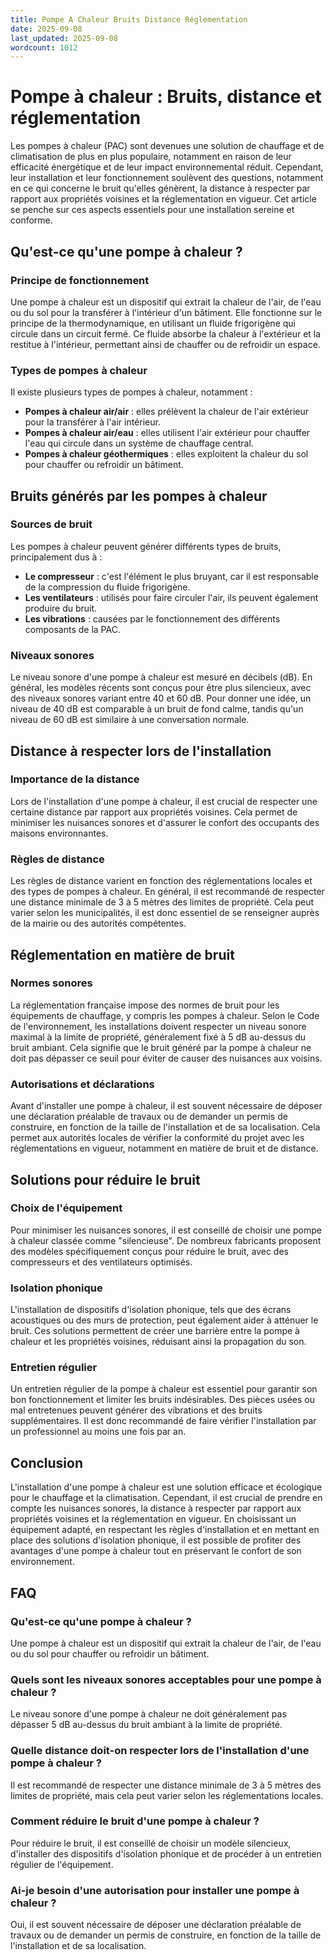 ```yaml
---
title: Pompe A Chaleur Bruits Distance Réglementation
date: 2025-09-08
last_updated: 2025-09-08
wordcount: 1012
---
```


# Pompe à chaleur : Bruits, distance et réglementation

Les pompes à chaleur (PAC) sont devenues une solution de chauffage et de climatisation de plus en plus populaire, notamment en raison de leur efficacité énergétique et de leur impact environnemental réduit. Cependant, leur installation et leur fonctionnement soulèvent des questions, notamment en ce qui concerne le bruit qu'elles génèrent, la distance à respecter par rapport aux propriétés voisines et la réglementation en vigueur. Cet article se penche sur ces aspects essentiels pour une installation sereine et conforme.

## Qu'est-ce qu'une pompe à chaleur ?

### Principe de fonctionnement

Une pompe à chaleur est un dispositif qui extrait la chaleur de l'air, de l'eau ou du sol pour la transférer à l'intérieur d'un bâtiment. Elle fonctionne sur le principe de la thermodynamique, en utilisant un fluide frigorigène qui circule dans un circuit fermé. Ce fluide absorbe la chaleur à l'extérieur et la restitue à l'intérieur, permettant ainsi de chauffer ou de refroidir un espace.

### Types de pompes à chaleur

Il existe plusieurs types de pompes à chaleur, notamment :

- **Pompes à chaleur air/air** : elles prélèvent la chaleur de l'air extérieur pour la transférer à l'air intérieur.
- **Pompes à chaleur air/eau** : elles utilisent l'air extérieur pour chauffer l'eau qui circule dans un système de chauffage central.
- **Pompes à chaleur géothermiques** : elles exploitent la chaleur du sol pour chauffer ou refroidir un bâtiment.

## Bruits générés par les pompes à chaleur

### Sources de bruit

Les pompes à chaleur peuvent générer différents types de bruits, principalement dus à :

- **Le compresseur** : c'est l'élément le plus bruyant, car il est responsable de la compression du fluide frigorigène.
- **Les ventilateurs** : utilisés pour faire circuler l'air, ils peuvent également produire du bruit.
- **Les vibrations** : causées par le fonctionnement des différents composants de la PAC.

### Niveaux sonores

Le niveau sonore d'une pompe à chaleur est mesuré en décibels (dB). En général, les modèles récents sont conçus pour être plus silencieux, avec des niveaux sonores variant entre 40 et 60 dB. Pour donner une idée, un niveau de 40 dB est comparable à un bruit de fond calme, tandis qu'un niveau de 60 dB est similaire à une conversation normale.

## Distance à respecter lors de l'installation

### Importance de la distance

Lors de l'installation d'une pompe à chaleur, il est crucial de respecter une certaine distance par rapport aux propriétés voisines. Cela permet de minimiser les nuisances sonores et d'assurer le confort des occupants des maisons environnantes.

### Règles de distance

Les règles de distance varient en fonction des réglementations locales et des types de pompes à chaleur. En général, il est recommandé de respecter une distance minimale de 3 à 5 mètres des limites de propriété. Cela peut varier selon les municipalités, il est donc essentiel de se renseigner auprès de la mairie ou des autorités compétentes.

## Réglementation en matière de bruit

### Normes sonores

La réglementation française impose des normes de bruit pour les équipements de chauffage, y compris les pompes à chaleur. Selon le Code de l'environnement, les installations doivent respecter un niveau sonore maximal à la limite de propriété, généralement fixé à 5 dB au-dessus du bruit ambiant. Cela signifie que le bruit généré par la pompe à chaleur ne doit pas dépasser ce seuil pour éviter de causer des nuisances aux voisins.

### Autorisations et déclarations

Avant d'installer une pompe à chaleur, il est souvent nécessaire de déposer une déclaration préalable de travaux ou de demander un permis de construire, en fonction de la taille de l'installation et de sa localisation. Cela permet aux autorités locales de vérifier la conformité du projet avec les réglementations en vigueur, notamment en matière de bruit et de distance.

## Solutions pour réduire le bruit

### Choix de l'équipement

Pour minimiser les nuisances sonores, il est conseillé de choisir une pompe à chaleur classée comme "silencieuse". De nombreux fabricants proposent des modèles spécifiquement conçus pour réduire le bruit, avec des compresseurs et des ventilateurs optimisés.

### Isolation phonique

L'installation de dispositifs d'isolation phonique, tels que des écrans acoustiques ou des murs de protection, peut également aider à atténuer le bruit. Ces solutions permettent de créer une barrière entre la pompe à chaleur et les propriétés voisines, réduisant ainsi la propagation du son.

### Entretien régulier

Un entretien régulier de la pompe à chaleur est essentiel pour garantir son bon fonctionnement et limiter les bruits indésirables. Des pièces usées ou mal entretenues peuvent générer des vibrations et des bruits supplémentaires. Il est donc recommandé de faire vérifier l'installation par un professionnel au moins une fois par an.

## Conclusion

L'installation d'une pompe à chaleur est une solution efficace et écologique pour le chauffage et la climatisation. Cependant, il est crucial de prendre en compte les nuisances sonores, la distance à respecter par rapport aux propriétés voisines et la réglementation en vigueur. En choisissant un équipement adapté, en respectant les règles d'installation et en mettant en place des solutions d'isolation phonique, il est possible de profiter des avantages d'une pompe à chaleur tout en préservant le confort de son environnement.

## FAQ

### Qu'est-ce qu'une pompe à chaleur ?

Une pompe à chaleur est un dispositif qui extrait la chaleur de l'air, de l'eau ou du sol pour chauffer ou refroidir un bâtiment.

### Quels sont les niveaux sonores acceptables pour une pompe à chaleur ?

Le niveau sonore d'une pompe à chaleur ne doit généralement pas dépasser 5 dB au-dessus du bruit ambiant à la limite de propriété.

### Quelle distance doit-on respecter lors de l'installation d'une pompe à chaleur ?

Il est recommandé de respecter une distance minimale de 3 à 5 mètres des limites de propriété, mais cela peut varier selon les réglementations locales.

### Comment réduire le bruit d'une pompe à chaleur ?

Pour réduire le bruit, il est conseillé de choisir un modèle silencieux, d'installer des dispositifs d'isolation phonique et de procéder à un entretien régulier de l'équipement.

### Ai-je besoin d'une autorisation pour installer une pompe à chaleur ?

Oui, il est souvent nécessaire de déposer une déclaration préalable de travaux ou de demander un permis de construire, en fonction de la taille de l'installation et de sa localisation.